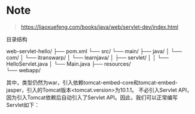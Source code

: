 # Note

> https://liaoxuefeng.com/books/java/web/servlet-dev/index.html

目录结构

web-servlet-hello/
├── pom.xml
└── src/
    └── main/
        ├── java/
        │   └── com/
        │       └── itranswarp/
        │           └── learnjava/
        │                ├── servlet/
        │                │    └── HelloServlet.java
        │                └── Main.java
        ├── resources/   
        └── webapp/      


其中，<packaging>类型仍然为war，引入依赖tomcat-embed-core和tomcat-embed-jasper，引入的Tomcat版本<tomcat.version>为10.1.1。
不必引入Servlet API，因为引入Tomcat依赖后自动引入了Servlet API。因此，我们可以正常编写Servlet如下：